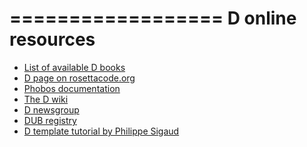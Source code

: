 ==================
D online resources
==================

- [List of available D books](http://wiki.dlang.org/Books)
- [D page on rosettacode.org](http://rosettacode.org/wiki/Category:D)
- [Phobos documentation](http://dlang.org/phobos/index.html)
- [The D wiki](http://wiki.dlang.org/)
- [D newsgroup](http://forum.dlang.org/)
- [DUB registry](http://code.dlang.org/)
- [D template tutorial by Philippe Sigaud](https://github.com/PhilippeSigaud/D-templates-tutorial/raw/master/D-templates-tutorial.pdf)
